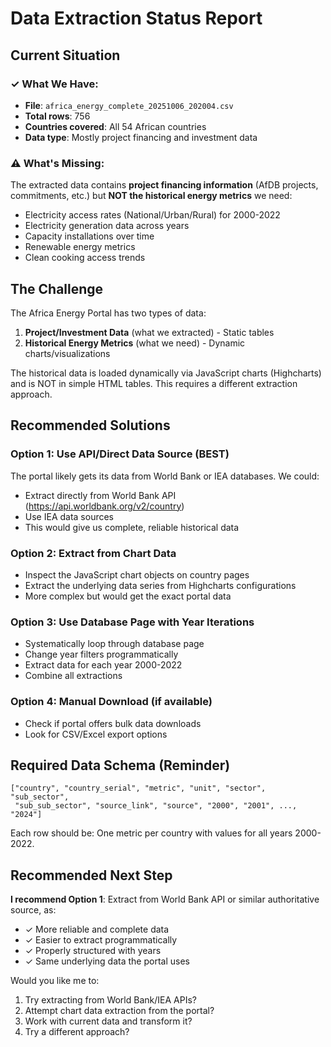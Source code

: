# Data Extraction Status Report

## Current Situation

### ✓ What We Have:
- **File**: `africa_energy_complete_20251006_202004.csv`
- **Total rows**: 756
- **Countries covered**: All 54 African countries
- **Data type**: Mostly project financing and investment data

### ⚠️ What's Missing:
The extracted data contains **project financing information** (AfDB projects, commitments, etc.) but **NOT the historical energy metrics** we need:
- Electricity access rates (National/Urban/Rural) for 2000-2022
- Electricity generation data across years
- Capacity installations over time
- Renewable energy metrics
- Clean cooking access trends

## The Challenge

The Africa Energy Portal has two types of data:
1. **Project/Investment Data** (what we extracted) - Static tables
2. **Historical Energy Metrics** (what we need) - Dynamic charts/visualizations

The historical data is loaded dynamically via JavaScript charts (Highcharts) and is NOT in simple HTML tables. This requires a different extraction approach.

## Recommended Solutions

### Option 1: Use API/Direct Data Source (BEST)
The portal likely gets its data from World Bank or IEA databases. We could:
- Extract directly from World Bank API (https://api.worldbank.org/v2/country)
- Use IEA data sources
- This would give us complete, reliable historical data

### Option 2: Extract from Chart Data
- Inspect the JavaScript chart objects on country pages
- Extract the underlying data series from Highcharts configurations
- More complex but would get the exact portal data

### Option 3: Use Database Page with Year Iterations
- Systematically loop through database page
- Change year filters programmatically
- Extract data for each year 2000-2022
- Combine all extractions

### Option 4: Manual Download (if available)
- Check if portal offers bulk data downloads
- Look for CSV/Excel export options

## Required Data Schema (Reminder)

```
["country", "country_serial", "metric", "unit", "sector", "sub_sector", 
 "sub_sub_sector", "source_link", "source", "2000", "2001", ..., "2024"]
```

Each row should be: One metric per country with values for all years 2000-2022.

## Recommended Next Step

**I recommend Option 1**: Extract from World Bank API or similar authoritative source, as:
- ✓ More reliable and complete data
- ✓ Easier to extract programmatically
- ✓ Properly structured with years
- ✓ Same underlying data the portal uses

Would you like me to:
1. Try extracting from World Bank/IEA APIs?
2. Attempt chart data extraction from the portal?
3. Work with current data and transform it?
4. Try a different approach?
